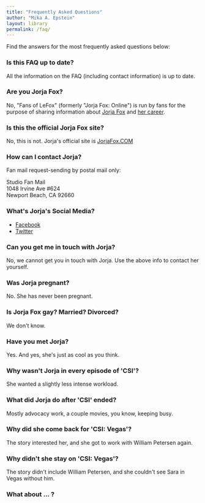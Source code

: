 ```yaml
---
title: "Frequently Asked Questions"
author: "Mika A. Epstein"
layout: library
permalink: /faq/
---
```


Find the answers for the most frequently asked questions below:

### Is this FAQ up to date?

All the information on the FAQ (including contact information) is up to date.

### Are you Jorja Fox?

No, "Fans of LeFox" (formerly "Jorja Fox: Online") is run by fans for the purpose of sharing information about [Jorja Fox](/faq/jorja/) and [her career](/faq/career/).

### Is this the official Jorja Fox site?

No, this is not.  Jorja's official site is [JorjaFox.COM](https://jorjafox.com)

### How can I contact Jorja?

Fan mail request-sending by postal mail only:

Studio Fan Mail \
1048 Irvine Ave #624 \
Newport Beach, CA 92660

### What's Jorja's Social Media?

* [Facebook](https://www.facebook.com/JorjaFoxworldwide)
* [Twitter](https://twitter.com/jorjafoxofficia)

### Can you get me in touch with Jorja?

No, we cannot get you in touch with Jorja. Use the above info to contact her yourself.

### Was Jorja pregnant?

No. She has never been pregnant.

### Is Jorja Fox gay? Married? Divorced?

We don't know.

### Have you met Jorja?

Yes. And yes, she's just as cool as you think.

### Why wasn't Jorja in every episode of 'CSI'?

She wanted a slightly less intense workload.

### What did Jorja do after 'CSI' ended?

Mostly advocacy work, a couple movies, you know, keeping busy.

### Why did she come back for 'CSI: Vegas'?

The story interested her, and she got to work with William Petersen again.

### Why didn't she stay on 'CSI: Vegas'?

The story didn't include William Petersen, and she couldn't see Sara in Vegas without him.

### What about ... ?

